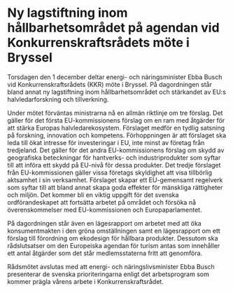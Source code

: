 # Ny lagstiftning inom hållbarhetsområdet på agendan vid Konkurrenskraftsrådets möte i Bryssel

Torsdagen den 1 december deltar energi- och näringsminister Ebba Busch vid Konkurrenskraftsrådets (KKR) möte i Bryssel. På dagordningen står bland annat ny lagstiftning inom hållbarhetsområdet och stärkandet av EU:s halvledarforskning och tillverkning.

Under mötet förväntas ministrarna nå en allmän riktlinje om tre förslag. Det gäller för det första EU-kommissionens förslag om en ram med åtgärder för att stärka Europas halvledarekosystem. Förslaget medför en tydlig satsning på forskning, innovation och kompetens. Förhoppningen är att förslaget ska leda till ökat intresse för investeringar i EU, inte minst av företag från tredjeland. Det gäller för det andra EU-kommissionens förslag om skydd av geografiska beteckningar för hantverks- och industriprodukter som syftar till att införa ett skydd på EU-nivå för dessa produkter. Det tredje förslaget från EU-kommissionen gäller vissa företags skyldighet att visa tillbörlig aktsamhet i sin verksamhet. Förslaget skapar ett EU-gemensamt regelverk som syftar till att bland annat skapa goda effekter för mänskliga rättigheter och miljön. Det kommer bli en viktig uppgift för det svenska ordförandeskapet att fortsätta arbetet på området och försöka nå överenskommelser med EU-kommissionen och Europaparlamentet.

På dagordningen står även en lägesrapport om arbetet med att öka konsumentmakten i den gröna omställningen samt en lägesrapport om ett förslag till förordning om ekodesign för hållbara produkter. Dessutom ska rådslutsatser om den Europeiska agendan för turism antas som innehåller ett antal åtgärder som det står medlemsstaterna fritt att genomföra.

Rådsmötet avslutas med att energi- och näringslivsminister Ebba Busch presenterar de svenska prioriteringarna enligt det arbetsprogram som kommer prägla vårens arbete i Konkurrenskraftsrådet.
